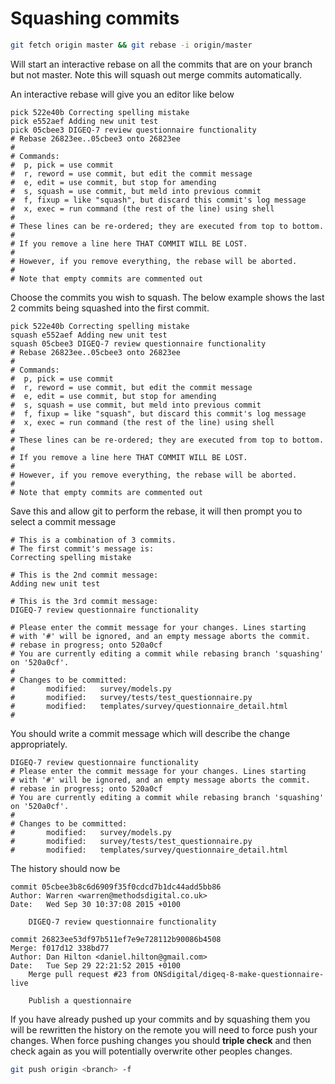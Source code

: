 # Squashing commits 

```bash
git fetch origin master && git rebase -i origin/master
```
Will start an interactive rebase on all the commits that are on your branch but not master. Note this will squash out merge commits automatically.

An interactive rebase will give you an editor like below

```
pick 522e40b Correcting spelling mistake
pick e552aef Adding new unit test
pick 05cbee3 DIGEQ-7 review questionnaire functionality
# Rebase 26823ee..05cbee3 onto 26823ee
#
# Commands:
#  p, pick = use commit
#  r, reword = use commit, but edit the commit message
#  e, edit = use commit, but stop for amending
#  s, squash = use commit, but meld into previous commit
#  f, fixup = like "squash", but discard this commit's log message
#  x, exec = run command (the rest of the line) using shell
#
# These lines can be re-ordered; they are executed from top to bottom.
#
# If you remove a line here THAT COMMIT WILL BE LOST.
#
# However, if you remove everything, the rebase will be aborted.
#
# Note that empty commits are commented out
```
Choose the commits you wish to squash. The below example shows the last 2 commits being squashed into the first commit.

```
pick 522e40b Correcting spelling mistake
squash e552aef Adding new unit test
squash 05cbee3 DIGEQ-7 review questionnaire functionality
# Rebase 26823ee..05cbee3 onto 26823ee
#
# Commands:
#  p, pick = use commit
#  r, reword = use commit, but edit the commit message
#  e, edit = use commit, but stop for amending
#  s, squash = use commit, but meld into previous commit
#  f, fixup = like "squash", but discard this commit's log message
#  x, exec = run command (the rest of the line) using shell
#
# These lines can be re-ordered; they are executed from top to bottom.
#
# If you remove a line here THAT COMMIT WILL BE LOST.
#
# However, if you remove everything, the rebase will be aborted.
#
# Note that empty commits are commented out
```
Save this and allow git to perform the rebase, it will then prompt you to select a commit message

```
# This is a combination of 3 commits.
# The first commit's message is:
Correcting spelling mistake
 
# This is the 2nd commit message:
Adding new unit test
 
# This is the 3rd commit message:
DIGEQ-7 review questionnaire functionality
 
# Please enter the commit message for your changes. Lines starting
# with '#' will be ignored, and an empty message aborts the commit.
# rebase in progress; onto 520a0cf
# You are currently editing a commit while rebasing branch 'squashing' on '520a0cf'.
#
# Changes to be committed:
#       modified:   survey/models.py
#       modified:   survey/tests/test_questionnaire.py
#       modified:   templates/survey/questionnaire_detail.html
#
```
You should write a commit message which will describe the change appropriately.

```
DIGEQ-7 review questionnaire functionality
# Please enter the commit message for your changes. Lines starting
# with '#' will be ignored, and an empty message aborts the commit.
# rebase in progress; onto 520a0cf
# You are currently editing a commit while rebasing branch 'squashing' on '520a0cf'.
#
# Changes to be committed:
#       modified:   survey/models.py
#       modified:   survey/tests/test_questionnaire.py
#       modified:   templates/survey/questionnaire_detail.html
```
The history should now be

```
commit 05cbee3b8c6d6909f35f0cdcd7b1dc44add5bb86
Author: Warren <warren@methodsdigital.co.uk>
Date:   Wed Sep 30 10:37:08 2015 +0100
 
    DIGEQ-7 review questionnaire functionality

commit 26823ee53df97b511ef7e9e728112b90086b4508
Merge: f017d12 338bd77
Author: Dan Hilton <daniel.hilton@gmail.com>
Date:   Tue Sep 29 22:21:52 2015 +0100
    Merge pull request #23 from ONSdigital/digeq-8-make-questionnaire-live
     
    Publish a questionnaire

```

If you have already pushed up your commits and by squashing them you will be rewritten the history on the remote you will need to force push your changes. When force pushing changes you should **triple check** and then check again as you will potentially overwrite other peoples changes.

```bash
git push origin <branch> -f
```